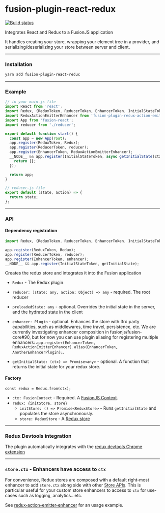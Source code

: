 # fusion-plugin-react-redux

[![Build status](https://badge.buildkite.com/b1165dac1a1aea4fee2d97e52c74f5101efeed82f6907bb16c.svg?branch=master)](https://buildkite.com/uberopensource/fusion-plugin-react-redux?branch=master)

Integrates React and Redux to a FusionJS application

It handles creating your store, wrapping your element tree in a provider, and serializing/deserializing your store between server and client.

---

### Installation

```sh
yarn add fusion-plugin-react-redux
```

---

### Example

```js
// in your main.js file
import React from 'react';
import Redux, {ReduxToken, ReducerToken, EnhancerToken, InitialStateToken} from 'fusion-plugin-react-redux';
import ReduxActionEmitterEnhancer from 'fusion-plugin-redux-action-emitter-enhancer';
import App from 'fusion-react';
import reducer from './reducer';

export default function start() {
  const app = new App(root);
  app.register(ReduxToken, Redux);
  app.register(ReducerToken, reducer);
  app.register(EnhancerToken, ReduxActionEmitterEnhancer);
  __NODE__ && app.register(InitialStateToken, async getInitialState(ctx) {
    return {};
  });

  return app;
}

// reducer.js file
export default (state, action) => {
  return state;
};
```

---

### API

#### Dependency registration

```js
import Redux, {ReduxToken, ReducerToken, EnhancerToken, InitialStateToken} from 'fusion-plugin-react-redux';

app.register(ReduxToken, Redux);
app.register(ReducerToken, reducer);
app.register(EnhancerToken, enhancer);
__NODE__ && app.register(InitialStateToken, getInitialState);
```

Creates the redux store and integrates it into the Fusion application

- `Redux` - The Redux plugin
- `reducer: (state: any, action: Object) => any` - required. The root reducer
- `preloadedState: any` - optional. Overrides the initial state in the server, and the hydrated state in the client
- `enhancer: Plugin` - optional. Enhances the store with 3rd party capabilities, such as middlewares, time travel, persistence, etc. We are currently investigating enhancer composition in fusionjs/fusion-core#90, but for now you can use plugin aliasing for registering multiple enhancers: `app.register(EnhancerToken, ReduxActionEmitterEnhancer).alias(EnhancerToken, AnotherEnhancerPlugin);`.

- `getInitialState: (ctx) => Promise<any>` - optional. A function that returns the initial state for your redux store.

#### Factory

`const redux = Redux.from(ctx);`

- `ctx: FusionContext` - Required. A [FusionJS Context](https://github.com/fusionjs/fusion-core#context).
- `redux: {initStore, store}`
  - `initStore: () => Promise<ReduxStore>` - Runs `getInitialState` and populates the store asynchronously.
  - `store: ReduxStore` - A [Redux store](https://redux.js.org/docs/api/Store.html)

---

### Redux Devtools integration

The plugin automatically integrates with the [redux devtools Chrome extension](https://github.com/zalmoxisus/redux-devtools-extension)

---

### `store.ctx` - Enhancers have access to `ctx`

For convenience, Redux stores are composed with a default right-most enhancer to add `store.ctx` along side with other [Store APIs](https://github.com/reactjs/redux/blob/master/docs/api/Store.md).
This is particular useful for your custom store enhancers to access to `ctx` for use-cases such as logging, analytics...etc.

See [redux-action-emitter-enhancer](https://github.com/fusionjs/fusion-plugin-redux-action-emitter-enhancer/) for an usage example.
